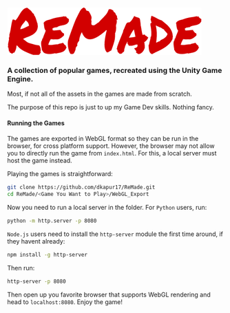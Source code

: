 ![ReMade](./Logo.png)


### A collection of popular games, recreated using the Unity Game Engine.

Most, if not all of the assets in the games are made from scratch.

The purpose of this repo is just to up my Game Dev skills. Nothing fancy.

#### Running the Games

The games are exported in WebGL format so they can be run in the browser, for cross platform support. However, the browser may not allow you to directly run the game from `index.html`. For this, a local server must host the game instead.

Playing the games is straightforward:
``` bash
git clone https://github.com/dkapur17/ReMade.git
cd ReMade/<Game You Want to Play>/WebGL_Export
```
Now you need to run a local server in the folder.
For `Python` users, run:
```bash
python -m http.server -p 8080
```
`Node.js` users need to install the `http-server` module the first time around, if they havent already:
```bash
npm install -g http-server
```
Then run:
```bash
http-server -p 8080
```

Then open up you favorite browser that supports WebGL rendering and head to `localhost:8080`. Enjoy the game!
